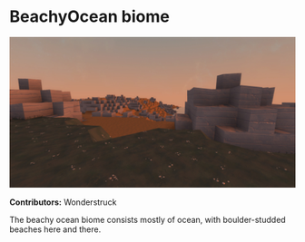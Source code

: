 # BeachyOcean biome

![Hero Image](./screenshot.jpg)

**Contributors:** Wonderstruck

The beachy ocean biome consists mostly of ocean, with boulder-studded beaches here and there.
